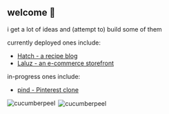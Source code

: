 ## welcome 👋
<p>i get a lot of ideas and (attempt to) build some of them</p>
<p>currently deployed ones include:</p>
<ul>
  <li><a href="https://hatch-recipes-609a77c88ef8.herokuapp.com" target="_blank">Hatch - a recipe blog</a></li>
  <li><a href="https://cucumberpeel.github.io/laluz" target="_blank">Laluz - an e-commerce storefront</a></li>
</ul>
<p>in-progress ones include:</p>
<ul>
  <li><a href="https://github.com/cucumberpeel/pind">pind - Pinterest clone</a></li>
</ul>

<p><img align="left" src="https://github-readme-stats.vercel.app/api/top-langs?username=cucumberpeel&show_icons=true&locale=en&layout=compact" alt="cucumberpeel" /></p>

<p>&nbsp;<img align="center" src="https://github-readme-stats.vercel.app/api?username=cucumberpeel&show_icons=true&locale=en" alt="cucumberpeel" /></p>
